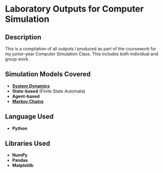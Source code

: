 <h1>Laboratory Outputs for Computer Simulation</h1>

<h2>Description</h2>
This is a compilation of all outputs I produced as part of the coursework for my junior-year Computer Simulation Class. This includes both individual and group work.

<h2>Simulation Models Covered</h2>

- [<b>System Dynamics</b>](https://github.com/andreazialcita/Computer-Simulation/blob/main/%5BCSCI_115%5D_System_Dynamics.ipynb)
- <b>State-based</b> (Finite State Automata)
- <b>Agent-based</b>
- [<b>Markov Chains</b>](https://github.com/andreazialcita/Computer-Simulation/blob/main/%5BCSCI_115%5D_Markov_Chain_Applications.ipynb)

<h2>Language Used</h2>

- <b>Python</b> 

<h2>Libraries Used </h2>

- <b>NumPy</b>
- <b>Pandas</b>
- <b>Matplotlib</b>
